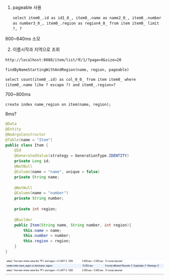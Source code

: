 1. pageable 사용
   
   `select item0_.id as id1_0_, item0_.name as name2_0_, item0_.number as number3_0_, item0_.region as region4_0_ from item item0_ limit ?, ?`

800~640ms 소모



2. 이름시작과 지역으로 조회

`http://localhost:8080/item/list/곽/1/?page=0&size=20`

`findByNameStartingWithAndRegion(name, region, pageable)`

`select count(item0_.id) as col_0_0_ from item item0_ where (item0_.name like ? escape ?) and item0_.region=?`

700~800ms

`create index name_region on item(name, region);`

8ms?

```java
@Data
@Entity
@NoArgsConstructor
@Table(name = "Item")
public class Item {
    @Id
    @GeneratedValue(strategy = GenerationType.IDENTITY)
    private Long id;
    @NotNull
    @Column(name = "name", unique = false)
    private String name;

    @NotNull
    @Column(name = "number")
    private String number;

    private int region;

    @Builder
    public Item(String name, String number, int region){
        this.name = name;
        this.number = number;
        this.region = region;
    }
}
```





![](page_assets/2024-04-03-20-36-19-image.png)














